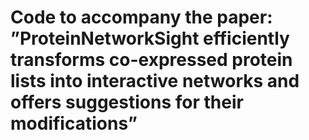 # Code to accompany the paper: ”ProteinNetworkSight efficiently transforms co-expressed protein lists into interactive networks and offers suggestions for their modifications”
